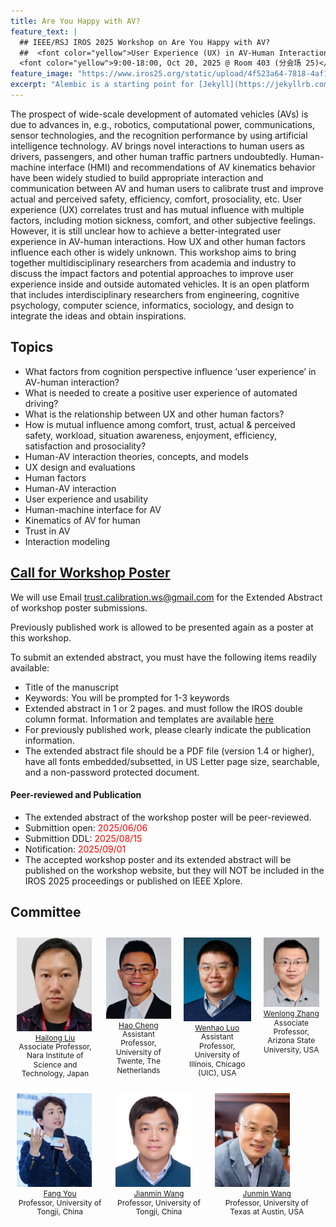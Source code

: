 ```yaml
---
title: Are You Happy with AV?
feature_text: |
  ## IEEE/RSJ IROS 2025 Workshop on Are You Happy with AV?
  ##  <font color="yellow">User Experience (UX) in AV-Human Interaction</font> 
  <font color="yellow">9:00-18:00, Oct 20, 2025 @ Room 403 (分会场 25)</font> 
feature_image: "https://www.iros25.org/static/upload/4f523a64-7818-4af1-8289-9a68ec473b14.png"
excerpt: "Alembic is a starting point for [Jekyll](https://jekyllrb.com/) projects. Rather than starting from scratch, this boilerplate is designed to get the ball rolling immediately. Install it, configure it, tweak it, push it."
---
```


The prospect of wide-scale development of automated vehicles (AVs) is due to advances in, e.g., robotics, computational power, communications, sensor technologies, and the recognition performance by using artificial intelligence technology. AV brings novel interactions to human users as drivers, passengers, and other human traffic partners undoubtedly. Human-machine interface (HMI) and recommendations of AV kinematics behavior have been widely studied to build appropriate interaction and communication between AV and human users to calibrate trust and improve actual and perceived safety,  efficiency, comfort, prosociality, etc. User experience (UX) correlates trust and has mutual influence with multiple factors, including motion sickness, comfort, and other subjective feelings. However, it is still unclear how to achieve a better-integrated user experience in AV-human interactions. How UX and other human factors influence each other is widely unknown. This workshop aims to bring together multidisciplinary researchers from academia and industry to discuss the impact factors and potential approaches to improve user experience inside and outside automated vehicles. It is an open platform that includes interdisciplinary researchers from engineering, cognitive psychology, computer science, informatics, sociology, and design to integrate the ideas and obtain inspirations.


## Topics

- What factors from cognition perspective influence ‘user experience’ in AV-human interaction? 
- What is needed to create a positive user experience of automated driving?
- What is the relationship between UX and other human factors?
- How is mutual influence among comfort, trust, actual & perceived safety, workload, situation awareness, enjoyment, efficiency, satisfaction  and prosociality?
- Human-AV interaction theories, concepts, and models
- UX design and evaluations
- Human factors
- Human-AV interaction
- User experience and usability
- Human-machine interface for AV
- Kinematics of AV for human
- Trust in AV
- Interaction modeling


## <a href="/assets/files/Call_for_Poster_20250619.pdf" target="_blank"> Call for Workshop Poster</a>

<p>We will use Email <a href="mailto:trust.calibration.ws@gmail.com">trust.calibration.ws@gmail.com</a> for the Extended Abstract of workshop poster submissions. </p>
<p>Previously published work is allowed to be presented again as a poster at this workshop.</p> 
<p>To submit an extended abstract, you must have the following items readily available:</p>

- Title of the manuscript
- Keywords: You will be prompted for 1-3 keywords
- Extended abstract in 1 or 2 pages. and must follow the IROS double column format. Information and templates are available [here](http://ras.papercept.net/conferences/support/support.php)
- For previously published work, please clearly indicate the publication information.
- The extended abstract file should be a PDF file (version 1.4 or higher), have all fonts embedded/subsetted, in US Letter page size, searchable, and a non-password protected document.

#### Peer-reviewed and Publication
- The extended abstract of the workshop poster will be peer-reviewed.
- Submittion open: <font color="red">2025/06/06</font>
- Submittion DDL: <font color="red">2025/08/15</font>
- Notification:  <font color="red">2025/09/01</font>
- The accepted workshop poster and its extended abstract will be published on the workshop website, but they will NOT be included in the IROS 2025 proceedings or published on IEEE Xplore. 

## Committee
 <div style="display: flex; justify-content: center; text-align: center;">

  <div style="margin: 10px;">
    <img src="/assets/committee/Hailong liu.jpg" alt="Hailong Liu" style="width: 120px; height: auto; object-fit: cover; display: block;">
    <p style="font-size: 12px; text-align: center; line-height: 1.2; margin: 4px 0; word-wrap: break-word;"><a href="https://www.researchgate.net/profile/Hailong_Liu9">Hailong Liu</a><br> Associate Professor, Nara Institute of Science and Technology, Japan</p>
  </div>

  <div style="margin: 10px;">
    <img src="/assets/committee/Hao Cheng.jpg" alt="Hao Cheng" style="width: 120px; height: auto; object-fit: cover; display: block;">
    <p style="font-size: 12px; text-align: center; line-height: 1.2; margin: 4px 0; word-wrap: break-word;"><a href="https://sites.google.com/view/hao-cheng/home">Hao Cheng</a><br> Assistant Professor, University of Twente, The Netherlands</p>
  </div>

  <div style="margin: 10px;">
    <img src="/assets/committee/Wenhao Luo.png" alt="Wenhao Luo" style="width: 120px; height: auto; object-fit: cover; display: block;">
    <p style="font-size: 12px; text-align: center; line-height: 1.2; margin: 4px 0; word-wrap: break-word;"><a href="https://www.cs.uic.edu/~wenhao/">Wenhao Luo</a><br> Assistant Professor, University of Illinois, Chicago (UIC), USA</p>
  </div>

  <div style="margin: 10px;">
    <img src="/assets/committee/Wenlong Zhang.png" alt="Wenlong Zhang" style="width: 160px; height: auto; object-fit: cover; display: block;">
    <p style="font-size: 12px; text-align: center; line-height: 1.2; margin: 4px 0; word-wrap: break-word;"><a href="https://home.riselab.info/team/">Wenlong Zhang</a><br> Associate Professor, Arizona State University, USA</p>
  </div>
  </div>

   <div style="display: flex; justify-content: center; text-align: center;">

  <div style="margin: 10px;">
    <img src="/assets/committee/Fang You.jpg" alt="Fang You" style="width: 120px; height: auto; object-fit: cover;display: block;">
    <p style="font-size: 12px; text-align: center; line-height: 1.2; margin: 4px 0; word-wrap: break-word;"><a href="https://tjdi.tongji.edu.cn/TeacherDetail.do?id=4236&lang=en">Fang You</a><br> Professor, University of Tongji, China</p>
  </div>

  <div style="margin: 10px;">
    <img src="/assets/committee/Jianmin Wang.jpg" alt="Jianmin Wang" style="width: 120px; height: auto; object-fit: cover;display: block;">
    <p style="font-size: 12px; text-align: center; line-height: 1.2; margin: 4px 0; word-wrap: break-word;"><a href="https://am.tongji.edu.cn/info/1397/1842.htm">Jianmin Wang</a><br> Professor, University of Tongji, China</p>
  </div>

  <div style="margin: 10px;">
    <img src="/assets/committee/Junmin Wang.jpg" alt="Junmin Wang" style="width: 120px; height: auto; object-fit: cover;display: block;">
    <p style="font-size: 12px; text-align: center; line-height: 1.2; margin: 4px 0; word-wrap: break-word;"><a href="https://sites.utexas.edu/jwang/">Junmin Wang</a><br> Professor, University of Texas at Austin, USA</p>
  </div>

</div>
